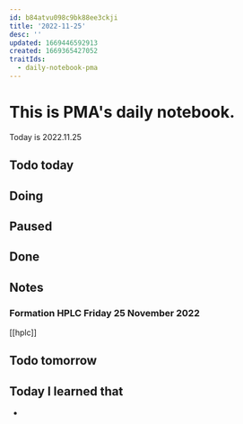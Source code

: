 ```yaml
---
id: b84atvu098c9bk88ee3ckji
title: '2022-11-25'
desc: ''
updated: 1669446592913
created: 1669365427052
traitIds:
  - daily-notebook-pma
---
```


# This is PMA's daily notebook.

Today is 2022.11.25

## Todo today

###
###
###

## Doing

## Paused

## Done

## Notes

### Formation HPLC Friday 25 November 2022

[[hplc]]



## Todo tomorrow

###
###
###

## Today I learned that

- 